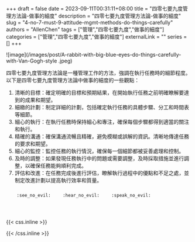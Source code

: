 +++ 
draft = false
date = 2023-09-11T00:31:11+08:00
title = "四零七要九度管理方法論-做事的細度"
description = "四零七要九度管理方法論-做事的細度"
slug = "4-no-7-must-9-attitude-mgmt-methods-do-things-carefully"
authors = "AllenChen"
tags = ["管理","四零七要九度","做事的細度"]
categories = ["管理","四零七要九度","做事的細度"]
externalLink = ""
series = []
+++

![image](/images/post/A-rabbit-with-big-blue-eyes-do-things-carefully-with-Van-Gogh-style
.jpeg)

四零七要九度管理方法論是一種管理工作的方法，強調在執行任務時的細節程度。以下是四零七要九度管理方法論中做事的細度的一些觀點：

1. 清晰的目標：確定明確的目標和預期結果，在開始執行任務之前明確瞭解要達到的成果和期望。
2. 細緻的計劃：制定詳細的計劃，包括確定執行任務的具體步驟、分工和時間表等細節。
3. 細心的執行：在執行任務時保持細心和專注，確保每個步驟都得到適當的關注和執行。
4. 精確的溝通：確保溝通流暢且精確，避免模糊或誤解的資訊。清晰地傳達任務的要求和期望。
5. 細心的監控：監控任務的執行情況，確保每一個細節都被妥善處理和控制。
6. 及時的調整：如果發現任務執行中的問題或需要調整，及時採取措施並進行調整，以確保任務能夠順利完成。
7. 評估和改進：在任務完成後進行評估，瞭解執行過程中的優點和不足之處，並制定改進計劃以提高執行效率和質量。

<p><span class="nowrap"><span class="emojify">🙈</span> <code>:see_no_evil:</code></span>  <span class="nowrap"><span class="emojify">🙉</span> <code>:hear_no_evil:</code></span>  <span class="nowrap"><span class="emojify">🙊</span> <code>:speak_no_evil:</code></span></p>
<br>
    

{{< css.inline >}}
<style>
.emojify {
	font-family: Apple Color Emoji, Segoe UI Emoji, NotoColorEmoji, Segoe UI Symbol, Android Emoji, EmojiSymbols;
	font-size: 2rem;
	vertical-align: middle;
}
@media screen and (max-width:650px) {
  .nowrap {
    display: block;
    margin: 25px 0;
  }
}
</style>
{{< /css.inline >}}
